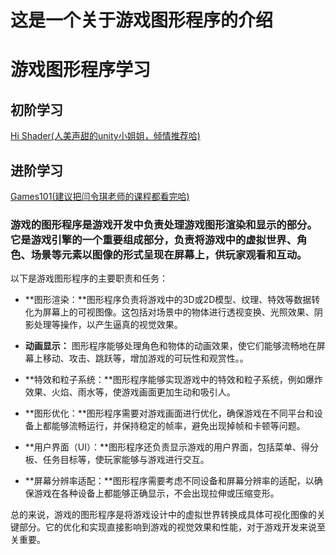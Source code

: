 # 这是一个关于游戏图形程序的介绍

# 游戏图形程序学习
## 初阶学习
[Hi Shader(人美声甜的unity小姐姐，倾情推荐哈)](https://learn.u3d.cn/tutorial/hi-shader?chapterId=63562b25edca72001f21d009#62fa1103a77d45001f9045d9)

## 进阶学习
[Games101(建议把闫令琪老师的课程都看完哈)](https://www.bilibili.com/video/BV1X7411F744/?share_source=copy_web&vd_source=92d7da6ab7e3822b237fe3668cb3f2b1)

###  游戏的图形程序是游戏开发中负责处理游戏图形渲染和显示的部分。它是游戏引擎的一个重要组成部分，负责将游戏中的虚拟世界、角色、场景等元素以图像的形式呈现在屏幕上，供玩家观看和互动。

以下是游戏图形程序的主要职责和任务：

+ **图形渲染：**图形程序负责将游戏中的3D或2D模型、纹理、特效等数据转化为屏幕上的可视图像。这包括对场景中的物体进行透视变换、光照效果、阴影处理等操作，以产生逼真的视觉效果。

+ **动画显示：** 图形程序能够处理角色和物体的动画效果，使它们能够流畅地在屏幕上移动、攻击、跳跃等，增加游戏的可玩性和观赏性。。

+ **特效和粒子系统：**图形程序能够实现游戏中的特效和粒子系统，例如爆炸效果、火焰、雨水等，使游戏画面更加生动和吸引人。

+ **图形优化：**图形程序需要对游戏画面进行优化，确保游戏在不同平台和设备上都能够流畅运行，并保持稳定的帧率，避免出现掉帧和卡顿等问题。

+ **用户界面（UI）：**图形程序还负责显示游戏的用户界面，包括菜单、得分板、任务目标等，使玩家能够与游戏进行交互。

+ **屏幕分辨率适配：**图形程序需要考虑不同设备和屏幕分辨率的适配，以确保游戏在各种设备上都能够正确显示，不会出现拉伸或压缩变形。

总的来说，游戏的图形程序是将游戏设计中的虚拟世界转换成具体可视化图像的关键部分。它的优化和实现直接影响到游戏的视觉效果和性能，对于游戏开发来说至关重要。